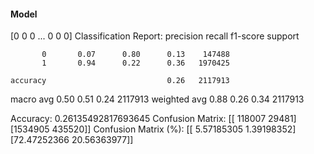 #### Model
[0 0 0 ... 0 0 0]
Classification Report:
              precision    recall  f1-score   support

           0       0.07      0.80      0.13    147488
           1       0.94      0.22      0.36   1970425

    accuracy                           0.26   2117913
   macro avg       0.50      0.51      0.24   2117913
weighted avg       0.88      0.26      0.34   2117913

Accuracy: 0.26135492817693645
Confusion Matrix:
[[ 118007   29481]
 [1534905  435520]]
Confusion Matrix (%):
[[ 5.57185305  1.39198352]
 [72.47252366 20.56363977]]
